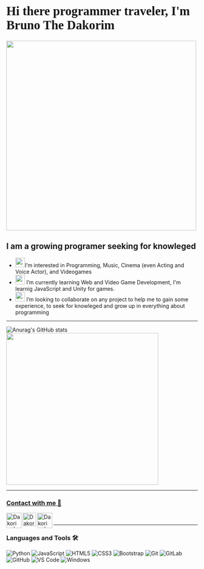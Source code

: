### <font face="Augusta"><h1>Hi there programmer traveler, I'm Bruno The Dakorim </h1></font>
<img width="500px" src="https://media.giphy.com/media/2qzHVSVfPcBlC/giphy.gif?cid=790b761138ab63e4399f40abba45a58f53b3e3587cee7443&rid=giphy.gif&ct=g" />


## I am a growing programer seeking for knowleged 

* <img width="25px" src="https://static.wikia.nocookie.net/darksouls/images/7/75/Para_faith_large.png/revision/latest?cb=20111011014229"/>I’m interested in Programming, Music, Cinema (even Acting and Voice Actor), and Videogames
* <img width="25px" src="https://static.wikia.nocookie.net/darksouls/images/0/0e/Para_attun_large.png/revision/latest?cb=20111011014102"/> I’m currently learning Web and Video Game Development, I'm learnig JavaScript and Unity for games.
* <img width="25px" src="https://static.wikia.nocookie.net/darksouls/images/3/31/Para_resist_large.png/revision/latest?cb=20111011014158"/> I’m looking to collaborate on any project to help me to gain some experience, to seek for knowleged and grow up in everything about programming


---

![Anurag's GitHub stats](https://github-readme-stats.vercel.app/api?username=Dakorim&show_icons=true&theme=tokyonight)
 <a href="https://github.com/eichenbergerche"><img width="400" src="https://github-readme-stats.vercel.app/api/top-langs/?username=Dakorim&hide=html,scss,css,shell&langs_count=10&layout=compact&theme=gruvbox">

   ---

### Contact with me 📝


[<img align="left" alt="Dakorim | Email" width="40px" src="https://i.pinimg.com/originals/1d/46/dd/1d46dda5b99cf1a91a1e2377fb948b36.gif" />][e-mail]
[<img align="left" alt="Dakorim | LinkedIn" width="35px" src="https://i.pinimg.com/originals/de/b4/6f/deb46f02a59e3b3a2aa58fac16290d63.gif" />][linkedin]
[<img align="left" alt="Dakorim | Instagram" width="40px" src="https://thumbs.gfycat.com/OrnateOrneryFoal-max-1mb.gif" />][instagram]

<br />

---

### Languages and Tools 🛠 


![Python](http://img.shields.io/badge/-Python-3776AB?style=flat-square&logo=python&logoColor=ffffff)
![JavaScript](https://img.shields.io/badge/-JavaScript-%23F7DF1C?style=flat-square&logo=javascript&logoColor=000000&labelColor=%23F7DF1C&color=%23FFCE5A)
![HTML5](https://img.shields.io/badge/-HTML5-%23E44D27?style=flat-square&logo=html5&logoColor=ffffff)
![CSS3](https://img.shields.io/badge/-CSS3-%231572B6?style=flat-square&logo=css3)
![Bootstrap](https://img.shields.io/badge/-Bootstrap-563D7C?style=flat-square&logo=Bootstrap)
![Git](https://img.shields.io/badge/-Git-%23F05032?style=flat-square&logo=git&logoColor=%23ffffff)
![GitLab](https://img.shields.io/badge/-GitLab-FCA121?style=flat-square&logo=gitlab)
![GitHub](https://img.shields.io/badge/-GitHub-181717?style=flat-square&logo=github)
![VS Code](http://img.shields.io/badge/-VS%20Code-007ACC?style=flat-square&logo=visual-studio-code&logoColor=ffffff)
![Windows](http://img.shields.io/badge/-Windows-0078D6?style=flat-square&logo=windows&logoColor=ffffff)

<br/>

[e-mail]: (mailto:cabrerabruno22@gmail.com)
[instagram]: https://www.instagram.com/bruno.ncab/ 
[linkedin]:https://www.linkedin.com/in/bruno-cabrera-99b370210/


<!--
**Dakorim/Dakorim** is a ✨ _special_ ✨ repository because its `README.md` (this file) appears on your GitHub profile.

Here are some ideas to get you started:

- 🔭 I’m currently working on ...
- 🌱 I’m currently learning ...
- 👯 I’m looking to collaborate on ...
- 🤔 I’m looking for help with ...
- 💬 Ask me about ...
- 📫 How to reach me: ...
- 😄 Pronouns: ...
- ⚡ Fun fact: ...
-->
